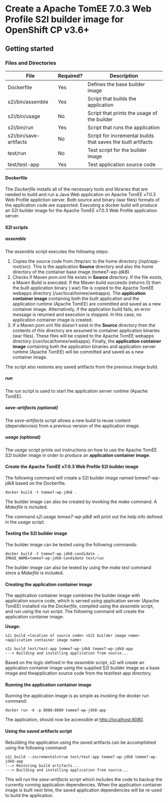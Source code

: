 
# Create a Apache TomEE 7.0.3 Web Profile S2I builder image for OpenShift CP v3.6+

## Getting started  

### Files and Directories  
| File                   | Required? | Description                                                  |
|------------------------|-----------|--------------------------------------------------------------|
| Dockerfile             | Yes       | Defines the base builder image                               |
| s2i/bin/assemble       | Yes       | Script that builds the application                           |
| s2i/bin/usage          | No        | Script that prints the usage of the builder                  |
| s2i/bin/run            | Yes       | Script that runs the application                             |
| s2i/bin/save-artifacts | No        | Script for incremental builds that saves the built artifacts |
| test/run               | No        | Test script for the builder image                            |
| test/test-app          | Yes       | Test application source code                                 |

#### Dockerfile
The *Dockerfile* installs all of the necessary tools and libraries that are needed to build and run a Java Web application on Apache TomEE v7.0.3 Web Profile appliction server.  Both source and binary (war files) formats of the application code are supported.  Executing a docker build will produce an S2I builder image for the Apache TomEE v7.0.3 Web Profile application server.

#### S2I scripts

##### assemble
The *assemble* script executes the following steps:
1. Copies the source code from /tmp/src to the home directory (/opt/app-root/src).  This is the application **Source** directory and also the home directory of the container base image (tomee7-wp-jdk8).
2. Checks if Maven pom.xml file exists in **Source** directory. If the file exists, a Maven Build is executed.  If the Maven build succeeds (returns 0) then the built application binary (.war) file is copied to the Apache TomEE webapps directory (/usr/local/tomee/webapps). The **application container image** containing both the built application and the application runtime (Apache TomEE) are committed and saved as a new container image.  Alternatively, if the application build fails, an error message is returned and execution is stopped. In this case, no application container image is created.
3. If a Maven pom.xml file doesn't exist in the **Source** directory then the contents of this directory are assumed to container application binaries (war files).  These files will be copied to the Apache TomEE webapps directory (/usr/local/tomee/webapps).  Finally, the **application container image** containing both the application binaries and application server runtime (Apache TomEE) will be committed and saved as a new container image.

The script also restores any saved artifacts from the previous image build.   

##### run
The *run* script is used to start the application server runtime (Apache TomEE).

##### save-artifacts (optional)
The *save-artifacts* script allows a new build to reuse content (dependencies) from a previous version of the application image.

##### usage (optional) 
The *usage* script prints out instructions on how to use the Apache TomEE S2I builder image in order to produce an **application container image**.

#### Create the Apache TomEE v7.0.3 Web Profile S2I builder image
The following command will create a S2I builder image named tomee7-wp-jdk8 based on the Dockerfile.
```
docker build -t tomee7-wp-jdk8 .
```
The builder image can also be created by invoking the *make* command.  A *Makefile* is included.

The command *s2i usage tomee7-wp-jdk8* will print out the help info defined in the *usage* script.

#### Testing the S2I builder image
The builder image can be tested using the following commands:
```
docker build -t tomee7-wp-jdk8-candidate .
IMAGE_NAME=tomee7-wp-jdk8-candidate test/run
```
The builder image can also be tested by using the *make test* command since a *Makefile* is included.

#### Creating the application container image
The application container image combines the builder image with application source code, which is served using application server (Apache TomEE) installed via the *Dockerfile*, compiled using the *assemble* script, and run using the *run* script.
The following command will create the application container image:

**Usage:**
```
s2i build <location of source code> <S2I builder image name> <application container image name>
```

```
s2i build test/test-app tomee7-wp-jdk8 tomee7-wp-jdk8-app
---> Building and installing application from source...
```
Based on the logic defined in the *assemble* script, s2i will create an application container image using the supplied S2I builder image as a base image and theapplication source code from the test/test-app directory. 

#### Running the application container image
Running the application image is as simple as invoking the docker run command:
```
docker run -d -p 8080:8080 tomee7-wp-jdk8-app
```
The application, should now be accessible at  [http://localhost:8080](http://localhost:8080).

#### Using the saved artifacts script
Rebuilding the application using the saved artifacts can be accomplished using the following command:
```
s2i build --incremental=true test/test-app tomee7-wp-jdk8 tomee7-wp-jdk8-app
---> Restoring build artifacts...
---> Building and installing application from source...
```
This will run the *save-artifacts* script which includes the code to backup the currently running application dependencies. When the application container image is built next time, the saved application dependencies will be re-used to build the application.
